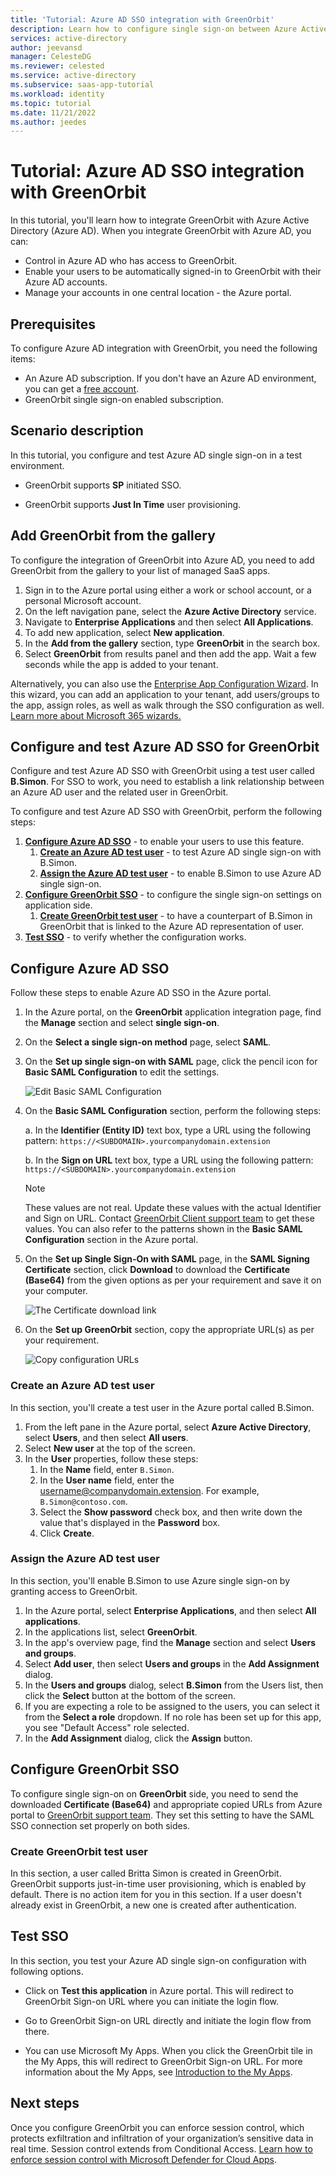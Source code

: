 ```yaml
---
title: 'Tutorial: Azure AD SSO integration with GreenOrbit'
description: Learn how to configure single sign-on between Azure Active Directory and GreenOrbit.
services: active-directory
author: jeevansd
manager: CelesteDG
ms.reviewer: celested
ms.service: active-directory
ms.subservice: saas-app-tutorial
ms.workload: identity
ms.topic: tutorial
ms.date: 11/21/2022
ms.author: jeedes
---
```

# Tutorial: Azure AD SSO integration with GreenOrbit

In this tutorial, you'll learn how to integrate GreenOrbit with Azure Active Directory (Azure AD). When you integrate GreenOrbit with Azure AD, you can:

* Control in Azure AD who has access to GreenOrbit.
* Enable your users to be automatically signed-in to GreenOrbit with their Azure AD accounts.
* Manage your accounts in one central location - the Azure portal.

## Prerequisites

To configure Azure AD integration with GreenOrbit, you need the following items:

* An Azure AD subscription. If you don't have an Azure AD environment, you can get a [free account](https://azure.microsoft.com/free/).
* GreenOrbit single sign-on enabled subscription.

## Scenario description

In this tutorial, you configure and test Azure AD single sign-on in a test environment.

* GreenOrbit supports **SP** initiated SSO.

* GreenOrbit supports **Just In Time** user provisioning.

## Add GreenOrbit from the gallery

To configure the integration of GreenOrbit into Azure AD, you need to add GreenOrbit from the gallery to your list of managed SaaS apps.

1. Sign in to the Azure portal using either a work or school account, or a personal Microsoft account.
1. On the left navigation pane, select the **Azure Active Directory** service.
1. Navigate to **Enterprise Applications** and then select **All Applications**.
1. To add new application, select **New application**.
1. In the **Add from the gallery** section, type **GreenOrbit** in the search box.
1. Select **GreenOrbit** from results panel and then add the app. Wait a few seconds while the app is added to your tenant.

 Alternatively, you can also use the [Enterprise App Configuration Wizard](https://portal.office.com/AdminPortal/home?Q=Docs#/azureadappintegration). In this wizard, you can add an application to your tenant, add users/groups to the app, assign roles, as well as walk through the SSO configuration as well. [Learn more about Microsoft 365 wizards.](/microsoft-365/admin/misc/azure-ad-setup-guides)

## Configure and test Azure AD SSO for GreenOrbit

Configure and test Azure AD SSO with GreenOrbit using a test user called **B.Simon**. For SSO to work, you need to establish a link relationship between an Azure AD user and the related user in GreenOrbit.

To configure and test Azure AD SSO with GreenOrbit, perform the following steps:

1. **[Configure Azure AD SSO](#configure-azure-ad-sso)** - to enable your users to use this feature.
    1. **[Create an Azure AD test user](#create-an-azure-ad-test-user)** - to test Azure AD single sign-on with B.Simon.
    1. **[Assign the Azure AD test user](#assign-the-azure-ad-test-user)** - to enable B.Simon to use Azure AD single sign-on.
1. **[Configure GreenOrbit SSO](#configure-greenorbit-sso)** - to configure the single sign-on settings on application side.
    1. **[Create GreenOrbit test user](#create-greenorbit-test-user)** - to have a counterpart of B.Simon in GreenOrbit that is linked to the Azure AD representation of user.
1. **[Test SSO](#test-sso)** - to verify whether the configuration works.

## Configure Azure AD SSO

Follow these steps to enable Azure AD SSO in the Azure portal.

1. In the Azure portal, on the **GreenOrbit** application integration page, find the **Manage** section and select **single sign-on**.
1. On the **Select a single sign-on method** page, select **SAML**.
1. On the **Set up single sign-on with SAML** page, click the pencil icon for **Basic SAML Configuration** to edit the settings.

   ![Edit Basic SAML Configuration](common/edit-urls.png)

4. On the **Basic SAML Configuration** section, perform the following steps:

    a. In the **Identifier (Entity ID)** text box, type a URL using the following pattern:
    `https://<SUBDOMAIN>.yourcompanydomain.extension`

	b. In the **Sign on URL** text box, type a URL using the following pattern:
    `https://<SUBDOMAIN>.yourcompanydomain.extension`

	> [!NOTE]
	> These values are not real. Update these values with the actual Identifier and Sign on URL. Contact [GreenOrbit Client support team](mailto:support@greenorbit.com) to get these values. You can also refer to the patterns shown in the **Basic SAML Configuration** section in the Azure portal.

5. On the **Set up Single Sign-On with SAML** page, in the **SAML Signing Certificate** section, click **Download** to download the **Certificate (Base64)** from the given options as per your requirement and save it on your computer.

	![The Certificate download link](common/certificatebase64.png)

6. On the **Set up GreenOrbit** section, copy the appropriate URL(s) as per your requirement.

	![Copy configuration URLs](common/copy-configuration-urls.png)

### Create an Azure AD test user 

In this section, you'll create a test user in the Azure portal called B.Simon.

1. From the left pane in the Azure portal, select **Azure Active Directory**, select **Users**, and then select **All users**.
1. Select **New user** at the top of the screen.
1. In the **User** properties, follow these steps:
   1. In the **Name** field, enter `B.Simon`.  
   1. In the **User name** field, enter the username@companydomain.extension. For example, `B.Simon@contoso.com`.
   1. Select the **Show password** check box, and then write down the value that's displayed in the **Password** box.
   1. Click **Create**.

### Assign the Azure AD test user

In this section, you'll enable B.Simon to use Azure single sign-on by granting access to GreenOrbit.

1. In the Azure portal, select **Enterprise Applications**, and then select **All applications**.
1. In the applications list, select **GreenOrbit**.
1. In the app's overview page, find the **Manage** section and select **Users and groups**.
1. Select **Add user**, then select **Users and groups** in the **Add Assignment** dialog.
1. In the **Users and groups** dialog, select **B.Simon** from the Users list, then click the **Select** button at the bottom of the screen.
1. If you are expecting a role to be assigned to the users, you can select it from the **Select a role** dropdown. If no role has been set up for this app, you see "Default Access" role selected.
1. In the **Add Assignment** dialog, click the **Assign** button.

## Configure GreenOrbit SSO

To configure single sign-on on **GreenOrbit** side, you need to send the downloaded **Certificate (Base64)** and appropriate copied URLs from Azure portal to [GreenOrbit support team](mailto:support@greenorbit.com). They set this setting to have the SAML SSO connection set properly on both sides.

### Create GreenOrbit test user

In this section, a user called Britta Simon is created in GreenOrbit. GreenOrbit supports just-in-time user provisioning, which is enabled by default. There is no action item for you in this section. If a user doesn't already exist in GreenOrbit, a new one is created after authentication.

## Test SSO 

In this section, you test your Azure AD single sign-on configuration with following options. 

* Click on **Test this application** in Azure portal. This will redirect to GreenOrbit Sign-on URL where you can initiate the login flow. 

* Go to GreenOrbit Sign-on URL directly and initiate the login flow from there.

* You can use Microsoft My Apps. When you click the GreenOrbit tile in the My Apps, this will redirect to GreenOrbit Sign-on URL. For more information about the My Apps, see [Introduction to the My Apps](../user-help/my-apps-portal-end-user-access.md).

## Next steps

Once you configure GreenOrbit you can enforce session control, which protects exfiltration and infiltration of your organization’s sensitive data in real time. Session control extends from Conditional Access. [Learn how to enforce session control with Microsoft Defender for Cloud Apps](/cloud-app-security/proxy-deployment-aad).
